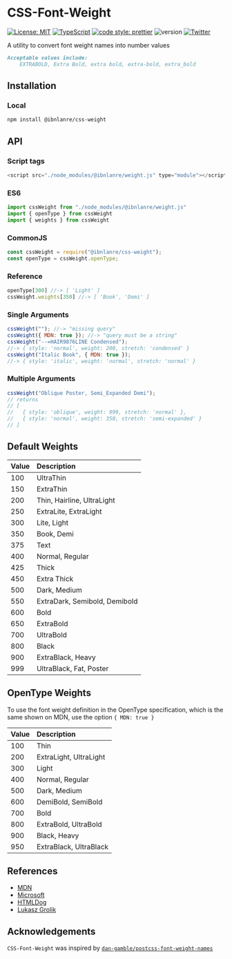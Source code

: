 # CSS-Font-Weight

[![License: MIT](https://img.shields.io/badge/License-MIT-yellow.svg)](https://opensource.org/licenses/MIT)
[![TypeScript](https://img.shields.io/badge/%3C%2F%3E-TypeScript-%230074c1.svg)](http://www.typescriptlang.org/)
[![code style: prettier](https://img.shields.io/badge/code_style-prettier-f8bc45.svg)](https://github.com/prettier/prettier)
![version](https://img.shields.io/badge/version-1.1.0-blue)
[![Twitter](https://img.shields.io/twitter/follow/ibnlanre?style=social&label=Follow)](https://twitter.com/intent/follow?screen_name=ibnlanre)

A utility to convert font weight names into number values

```markdown
Acceptable values include:
    EXTRABOLD, Extra Bold, extra bold, extra-bold, extra_bold
```

## Installation

### Local

```markdown
npm install @ibnlanre/css-weight
```

## API

### Script tags

```javascript
<script src="./node_modules/@ibnlanre/weight.js" type="module"></script>
```

### ES6

```javascript
import cssWeight from "./node_modules/@ibnlanre/weight.js"
import { openType } from cssWeight
import { weights } from cssWeight
```

### CommonJS

```javascript
const cssWeight = require("@ibnlanre/css-weight");
const openType = cssWeight.openType;
```

### Reference

```javascript
openType[300] //-> [ 'Light' ]
cssWeight.weights[350] //-> [ 'Book', 'Demi' ]
```

### Single Arguments

```javascript
cssWeight(""); //-> "missing query"
cssWeight({ MDN: true }); //-> "query must be a string"
cssWeight("--=HAIR9876LINE Condensed");
//-> { style: 'normal', weight: 200, stretch: 'condensed' }
cssWeight("Italic Book", { MDN: true });
//-> { style: 'italic', weight: 'normal', stretch: 'normal' }
```

### Multiple Arguments

```javascript
cssWeight("Oblique Poster, Semi_Expanded Demi");
// returns
// [
//   { style: 'oblique', weight: 999, stretch: 'normal' },
//   { style: 'normal', weight: 350, stretch: 'semi-expanded' }
// ]
```

## Default Weights

|Value| Description |
|:--- |:---|
| 100 | UltraThin |
| 150 | ExtraThin |
| 200 | Thin, Hairline, UltraLight |
| 250 | ExtraLite, ExtraLight |
| 300 | Lite, Light |
| 350 | Book, Demi |
| 375 | Text |
| 400 | Normal, Regular |
| 425 | Thick |
| 450 | Extra Thick |
| 500 | Dark, Medium |
| 550 | ExtraDark, Semibold, Demibold |
| 600 | Bold |
| 650 | ExtraBold |
| 700 | UltraBold |
| 800 | Black |
| 900 | ExtraBlack, Heavy |
| 999 | UltraBlack, Fat, Poster |

## OpenType Weights

To use the font weight definition in the OpenType specification, which is the same shown on MDN, use the option `{ MDN: true }`

|Value| Description |
|:--- |:---|
| 100 | Thin |
| 200 | ExtraLight, UltraLight |
| 300 | Light |
| 400 | Normal, Regular |
| 500 | Dark, Medium |
| 600 | DemiBold, SemiBold |
| 700 | Bold |
| 800 | ExtraBold, UltraBold |
| 900 | Black, Heavy |
| 950 | ExtraBlack, UltraBlack |

## References

- [MDN](https://developer.mozilla.org/en-US/docs/Web/CSS/font-weight)
- [Microsoft](https://docs.microsoft.com/en-us/dotnet/api/system.windows.fontweights?view=netframework-4.8)
- [HTMLDog](https://htmldog.com/references/css/properties/font-weight%20/)
- [Lukasz Grolik](https://gist.github.com/lukaszgrolik/5849599)

## Acknowledgements

`CSS-Font-Weight` was inspired by [`dan-gamble/postcss-font-weight-names`](https://github.com/dan-gamble/postcss-font-weight-names)

